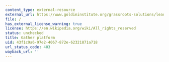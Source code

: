 ```yaml
---
content_type: external-resource
external_url: https://www.goldininstitute.org/grassroots-solutions/leadership-development
file: /
has_external_license_warning: true
license: https://en.wikipedia.org/wiki/All_rights_reserved
status: unchecked
title: Gather platform
uid: 43f1c9a6-97e2-4067-872e-62321871a718
url_status_code: 403
wayback_url: ''
---
```

